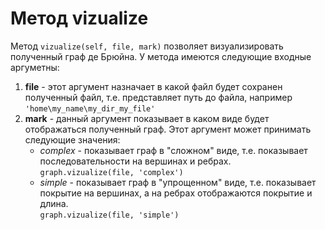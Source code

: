 # Метод __vizualize__
Метод `vizualize(self, file, mark)` позволяет визуализировать полученный граф де Брюйна. У метода имеются следующие входные аргуметны:  
1. __file__ - этот аргумент назначает в какой файл будет сохранен полученный файл, т.е. представляет путь до файла, например `'home\my_name\my_dir_my_file'`  
2. __mark__ - данный аргумент показывает в каком виде будет отображаться полученный граф. Этот аргумент может принимать следующие значения:  
   * _complex_ - показывает граф в "сложном" виде, т.е. показывает последовательности на вершинах и ребрах.  
  `graph.vizualize(file, 'complex')`  
   * _simple_ - показывает граф в "упрощенном" виде, т.е. показывает покрытие на вершинах, а на ребрах отображаются покрытие и длина.  
  `graph.vizualize(file, 'simple')`
